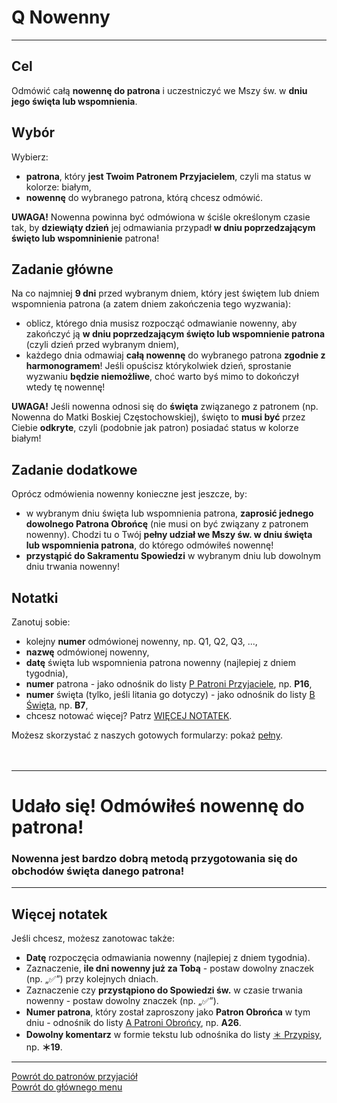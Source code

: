 # <span class="status status-list"><span class="status status-list">Q</span> Nowenny</span>
---
## Cel
Odmówić całą **nowennę do patrona** i uczestniczyć we Mszy św. w **dniu jego święta lub wspomnienia**.
## Wybór
Wybierz:
- **patrona**, który **jest Twoim Patronem Przyjacielem**, czyli ma status w kolorze: <span class="status status-white">białym</span>,
- **nowennę** do wybranego patrona, którą chcesz odmówić.

**UWAGA!** Nowenna powinna być odmówiona w ściśle określonym czasie tak, by **dziewiąty dzień** jej odmawiania przypadł **w dniu poprzedzającym święto lub wspomninienie** patrona!
## Zadanie główne
Na co najmniej **9 dni** przed <span class="selected-day-info">wybranym dniem</span>, który jest świętem lub dniem wspomnienia patrona (a zatem dniem zakończenia tego wyzwania):
- oblicz, którego dnia musisz rozpocząć odmawianie nowenny, aby zakończyć ją **w dniu poprzedzającym święto lub wspomnienie patrona** (czyli dzień przed <span class="selected-day-info">wybranym dniem</span>),
- każdego dnia odmawiaj **całą nowennę** do wybranego patrona **zgodnie z harmonogramem**! Jeśli opuścisz którykolwiek dzień, sprostanie wyzwaniu **będzie niemożliwe**, choć warto byś mimo to dokończył wtedy tę nowennę!

**UWAGA!** Jeśli nowenna odnosi się do **święta** związanego z patronem (np. Nowenna do Matki Boskiej Częstochowskiej), święto to **musi być** przez Ciebie **odkryte**, czyli (podobnie jak patron) posiadać status w kolorze <span class="status status-white">białym</span>!
## Zadanie dodatkowe
Oprócz odmówienia nowenny konieczne jest jeszcze, by:
- w <span class="selected-day-info">wybranym dniu</span> święta lub wspomnienia patrona, **zaprosić jednego dowolnego Patrona Obrońcę** (nie musi on być związany z patronem nowenny). Chodzi tu o Twój **pełny udział we Mszy św. w dniu święta lub wspomnienia patrona**, do którego odmówiłeś nowennę!
- **przystąpić do Sakramentu Spowiedzi** w <span class="selected-day-info">wybranym dniu</span> lub dowolnym dniu trwania nowenny!
## Notatki
Zanotuj sobie:
- kolejny **numer** odmówionej nowenny, np. Q1, Q2, Q3, ...,
- **nazwę** odmówionej nowenny,
- **datę** święta lub wspomnienia patrona nowenny (najlepiej z dniem tygodnia),
- **numer** patrona - jako odnośnik do listy [<span class="status status-list"><span class="status status-white">P</span> Patroni Przyjaciele</span>](patroni_przyjaciele.md), np. **P16**,
- **numer** święta (tylko, jeśli litania go dotyczy) - jako odnośnik do listy [<span class="status status-list"><span class="status status-white">B</span> Święta</span>](swieta.md), np. **B7**,
- chcesz notować więcej? Patrz [WIĘCEJ NOTATEK](#nowenny-wiecej-notatek).

Możesz skorzystać z naszych gotowych formularzy: pokaż [pełny](../../pl/pdf/lista_v1_q_nowenny.pdf).
<br />
<br />
<br />

---
# Udało się! Odmówiłeś nowennę do patrona!
### Nowenna jest bardzo dobrą metodą przygotowania się do obchodów święta danego patrona!
---

## <span id="nowenny-wiecej-notatek">Więcej notatek</span>
Jeśli chcesz, możesz zanotowac także:
- **Datę** rozpoczęcia odmawiania nowenny (najlepiej z dniem tygodnia).
- Zaznaczenie, **ile dni nowenny już za Tobą** - postaw dowolny znaczek (np. „✅”) przy kolejnych dniach.
- Zaznaczenie czy **przystąpiono do Spowiedzi św.** w czasie trwania nowenny - postaw dowolny znaczek (np. „✅”).
- **Numer patrona**, który został zaproszony jako **Patron Obrońca** w tym dniu - odnośnik do listy [<span class="status status-list"><span class="status status-blue">A</span> Patroni Obrońcy</span>](patroni_obroncy.md), np. **A26**.
- **Dowolny komentarz** w formie tekstu lub odnośnika do listy [<span class="status status-list"><span class="status status-list">＊</span> Przypisy</span>](przypisy.md), np. **＊19**.

---
[Powrót do patronów przyjaciół](patroni_przyjaciele.md)  
[Powrót do głównego menu](index.md)

